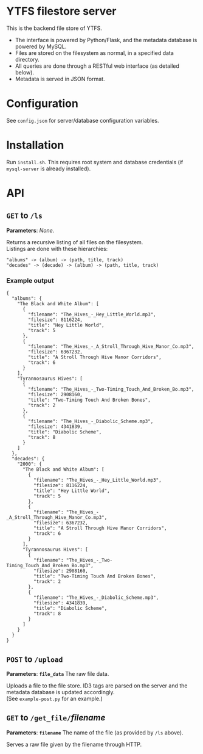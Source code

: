 # YTFS filestore server
This is the backend file store of YTFS.
 * The interface is powered by Python/Flask, and the metadata database is powered by MySQL.
 * Files are stored on the filesystem as normal, in a specified data directory.
 * All queries are done through a RESTful web interface (as detailed below).
 * Metadata is served in JSON format.

# Configuration
See `config.json` for server/database configuration variables.

# Installation
Run `install.sh`. This requires root system and database credentials (if `mysql-server` is already installed).

# API
## `GET` to `/ls`
**Parameters**: _None._

Returns a recursive listing of all files on the filesystem.<br />
Listings are done with these hierarchies:
```
"albums" -> (album) -> (path, title, track)
"decades" -> (decade) -> (album) -> (path, title, track)
```

### Example output
```
{
  "albums": {
    "The Black and White Album": [
      {
        "filename": "The_Hives_-_Hey_Little_World.mp3",
        "filesize": 8116224,
        "title": "Hey Little World",
        "track": 5
      },
      {
        "filename": "The_Hives_-_A_Stroll_Through_Hive_Manor_Co.mp3",
        "filesize": 6367232,
        "title": "A Stroll Through Hive Manor Corridors",
        "track": 6
      }    
    ],
    "Tyrannosaurus Hives": [
      {
        "filename": "The_Hives_-_Two-Timing_Touch_And_Broken_Bo.mp3",
        "filesize": 2908160,
        "title": "Two-Timing Touch And Broken Bones",
        "track": 2
      },
      {
        "filename": "The_Hives_-_Diabolic_Scheme.mp3",
        "filesize": 4341839,
        "title": "Diabolic Scheme",
        "track": 8
      }
    ]
  },
  "decades": {
    "2000": {
      "The Black and White Album": [
        {
          "filename": "The_Hives_-_Hey_Little_World.mp3",
          "filesize": 8116224,
          "title": "Hey Little World",
          "track": 5
        },
        {
          "filename": "The_Hives_-_A_Stroll_Through_Hive_Manor_Co.mp3",
          "filesize": 6367232,
          "title": "A Stroll Through Hive Manor Corridors",
          "track": 6
        } 
      ],
      "Tyrannosaurus Hives": [
        {
          "filename": "The_Hives_-_Two-Timing_Touch_And_Broken_Bo.mp3",
          "filesize": 2908160,
          "title": "Two-Timing Touch And Broken Bones",
          "track": 2
        },
        {
          "filename": "The_Hives_-_Diabolic_Scheme.mp3",
          "filesize": 4341839,
          "title": "Diabolic Scheme",
          "track": 8
        }
      ]
    }
  }
}
```

## `POST` to `/upload`
**Parameters**: **`file_data`** The raw file data.

Uploads a file to the file store. ID3 tags are parsed on the server and the metadata database is updated accordingly.<br />
(See `example-post.py` for an example.)

## `GET` to `/get_file/`_filename_
**Parameters**: **`filename`** The name of the file (as provided by `/ls` above).

Serves a raw file given by the filename through HTTP.
